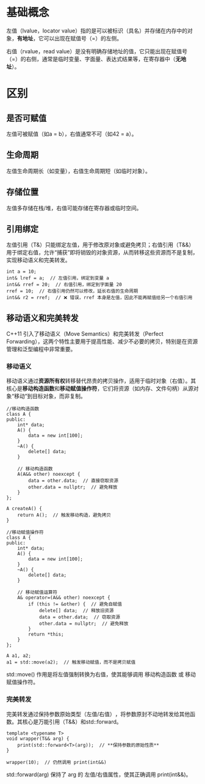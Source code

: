 # 基础概念
左值（lvalue，locator value）指的是可以被标识（具名）并存储在内存中的对象，**有地址**，它可以出现在赋值号（=）的左侧。

右值（rvalue，read value）是没有明确存储地址的值，它只能出现在赋值号（=）的右侧，通常是临时变量、字面量、表达式结果等，在寄存器中（**无地址**）。
# 区别
## 是否可赋值
左值可被赋值（如a = b），右值通常不可（如42 = a）。
## 生命周期
左值生命周期长（如变量），右值生命周期短（如临时对象）。
## 存储位置
左值多存储在栈/堆，右值可能存储在寄存器或临时空间。
## 引用绑定
左值引用（T&）​只能绑定左值，用于修改原对象或避免拷贝；右值引用（T&&）​用于绑定右值，允许“捕获”即将销毁的对象资源，从而转移这些资源而不是复制，实现移动语义和完美转发。
~~~
int a = 10;
int& lref = a;  // 左值引用，绑定到变量 a
int&& rref = 20;  // 右值引用，绑定到字面量 20
rref = 10;  // 右值引用仍然可以修改，延长右值的生命周期
int&& r2 = rref;  // ❌ 错误，rref 本身是左值，因此不能再赋值给另一个右值引用
~~~
## 移动语义和完美转发
C++11 引入了移动语义（Move Semantics）和完美转发（Perfect Forwarding），这两个特性主要用于提高性能、减少不必要的拷贝，特别是在资源管理和泛型编程中非常重要。
### 移动语义
移动语义通过**资源所有权**转移替代昂贵的拷贝操作，适用于临时对象（右值）。其核心是**移动构造函数**和**移动赋值操作符**，它们将资源（如内存、文件句柄）从源对象“移动”到目标对象，而非复制。
~~~
//移动构造函数
class A {
public:
    int* data;
    A() { 
        data = new int[100]; 
    }
    ~A() { 
        delete[] data;
    }

    // 移动构造函数
    A(A&& other) noexcept {
        data = other.data;  // 直接窃取资源
        other.data = nullptr;  // 避免释放
    }
};

A createA() {
    return A();  // 触发移动构造，避免拷贝
}
~~~
~~~
//移动赋值操作符
class A {
public:
    int* data;
    A() { 
        data = new int[100]; 
    }
    ~A() { 
        delete[] data;
    }

    // 移动赋值运算符
    A& operator=(A&& other) noexcept {
        if (this != &other) {  // 避免自赋值
            delete[] data;  // 释放旧资源
            data = other.data;  // 窃取资源
            other.data = nullptr;  // 避免释放
        }
        return *this;
    }
};

A a1, a2;
a1 = std::move(a2);  // 触发移动赋值，而不是拷贝赋值
~~~
std::move() 作用是将左值强制转换为右值，使其能够调用 移动构造函数 或 移动赋值操作符。
### 完美转发
完美转发通过保持参数原始类型（左值/右值）​，将参数原封不动地转发给其他函数。其核心是万能引用​（T&&）和std::forward。
~~~
template <typename T>
void wrapper(T&& arg) {
    print(std::forward<T>(arg));  // **保持参数的原始性质**
}

wrapper(10);  // 仍然调用 print(int&&)
~~~
std::forward<T>(arg) 保持了 arg 的 左值/右值属性，使其正确调用 print(int&&)。
